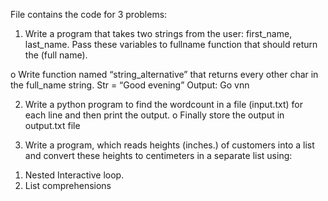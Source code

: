 File contains the code for 3 problems:
1. Write a program that takes two strings from the user: first_name, last_name. Pass these variables to
fullname function that should return the (full name).

o Write function named “string_alternative” that returns every other char in the full_name string.
Str = “Good evening”
Output: Go vnn

2. Write a python program to find the wordcount in a file (input.txt) for each line and then print the output.
o Finally store the output in output.txt file

3. Write a program, which reads heights (inches.) of customers into a list and convert these
heights to centimeters in a separate list using:
1) Nested Interactive loop.
2) List comprehensions
